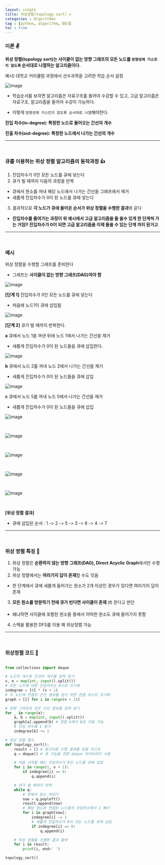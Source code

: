 ```yaml
---
layout: single
title: 위상정렬(topology sort) ✔
categories : Algorithms
tag : [python, algorithm, BOJ]
toc : true
---
```


### 이론 ✌

**위상 정렬(topology sort)는 사이클이 없는 방향 그래프의 모든 노드를 `방향성에 거스르지 않도록` 순서대로 나열하는 알고리즘이다.**

예시) 대학교 커리큘럼 과정에서 선수과목을 고려한 학습 순서 설정

![image](https://user-images.githubusercontent.com/87630540/182098554-18362671-e546-4116-bc06-0833a8121a4a.png)

- 학습순서를 보자면 알고리즘은 자료구조를 들어야 수강할 수 있고, 고급 알고리즘은 자료구조, 알고리즘을 들어야 수강이 가능하다.

- 이렇게 `방향성에 거스르지 않도록 순서대로 나열`해야한다.

**진입 차수(in-degree): 특정한 노드로 들어오는 간선의 개수**

**진출 차수(out-degree):
특정한 노드에서 나가는 간선의 개수**

<hr>
<br>

### 큐를 이용하는 위상 정렬 알고리즘의 동작과정 👍

1. 진입차수가 0인 모든 노드를 큐에 넣는다
2. 큐가 빌 때까지 다음의 과정을 반복
  -  큐에서 원소를 꺼내 해당 노드에서 나가는 간선을 그래프에서 제거 
  - 새롭게 진입차수가 0이 된 노드를 큐에 넣는다
3. 결과적으로 **각 노드가 큐에 들어온 순서가 위상 정렬을 수행한 결과**와 같다

- **진입차수를 줄여가는 과정이 위 예시에서 고급 알고리즘을 들 을수 있게 한 단계씩 가는 거임!!
진입차수가 0이 되면 고급 알고리즘을 이제 들을 수 있는 단계 까지 된거고**

<hr>
<br>

### 예시

위상 정렬을 수행할 그래프를 준비한다
- 그래프는 **사이클이 없는 방향 그래프(DAG)여야 함**

![image](https://user-images.githubusercontent.com/87630540/182100957-1d04738e-db03-4063-83c6-9397ccf91883.png)

**[단계 1]** 진입차수가 0인 모든 노드를 큐에 넣는다
- 처음에 노드1이 큐에 삽입됨

![image](https://user-images.githubusercontent.com/87630540/182101229-f44b4a69-6c6f-4dba-90b6-60d66ed5410f.png)

**[단계 2]** 큐가 빌 때까지 반복한다.

**a** 큐에서 노드 1을 꺼낸 뒤에 노드 1에서 나가는 간선을 제거
- 새롭게 진입차수가 0이 된 노드들을 큐에 삽입한다.

![image](https://user-images.githubusercontent.com/87630540/182101523-73af0aa2-58c6-4870-aa1d-eb3d1b97e661.png)

**b** 큐에서 노드 2를 꺼내 노드 2에서 나가는 간선을 제거
- 새롭게 진입차수가 0이 된 노드들을 큐에 삽입

![image](https://user-images.githubusercontent.com/87630540/182101676-39289464-d32c-4256-a323-5f0bedf3de5c.png)

**c** 큐에서 노드 5를 꺼내 노드 5에서 나가는 간선을 제거
- 새롭게 진입차수가 0이 된 노드들을 큐에 삽입

![image](https://user-images.githubusercontent.com/87630540/182101897-46972a29-8310-4a63-9e47-bcde09fd1f34.png)

<br>

![image](https://user-images.githubusercontent.com/87630540/182102060-d2b94961-c212-49d3-b23f-eebe198b6279.png)

<br>

![image](https://user-images.githubusercontent.com/87630540/182102103-634169f6-63ab-473c-b399-a46faccc4593.png)

<br>

![image](https://user-images.githubusercontent.com/87630540/182102168-644f7401-eeca-4d73-8d14-a5b5e2364aaf.png)

<br>

![image](https://user-images.githubusercontent.com/87630540/182102214-bb987e93-50f3-434a-bc6f-bd80c29e34ec.png)

<br>

**[위상 정렬 결과]**
- 큐에 삽입된 순서 : 1 -> 2 -> 5 -> 3 -> 6 -> 4 -> 7

<hr>
<br>

### 위상 정렬 특징 🔽

1. 위상 정렬은 **순환하지 않는 방향 그래프(DAG), Direct Acyclic Graph**에서만 수행 가능
2. 위상 정렬에서는 **여러가지 답이 존재**할 수도 잇음
  - 한 단계에서 큐에 새롭게 들어가는 원소가 2개 이상인 경우가 있다면 여러가지 답이 존재
3. **모든 원소를 방문하기 전에 큐가 빈다면 사이클이 존재** (❗) 한다고 판단
  - 왜냐하면 사이클에 포함된 원소들 중에서 어떠한 원소도 큐에 들어가지 못함

4. 스택을 활용한 DFS를 이용 해 위상정렬 가능

<hr>
<br>

### 위상정렬 코드 📃

```python

from collections import deque

# 노드의 개수와 간선의 개수를 입력 받기
v, e = map(int, input().split())
# 모든 노드에 대한 진입차수는 0으로 초기화
indegree = [0] * (v + 1)
# 각 노드에 연결된 간선 정보를 담기 위한 연결 리스트 초기화
graph = [[] for i in range(v + 1)]

# 방향 그래프의 모든 간선 정보를 입력 받기
for _ in range(e):
    a, b = map(int, input().split())
    graph[a].append(b) # 정점 A에서 B로 이동 가능
    # 진입 차수를 1 증가
    indegree[b] += 1

# 위상 정렬 함수
def topology_sort():
    result = [] # 알고리즘 수행 결과를 담을 리스트
    q = deque() # 큐 기능을 위한 deque 라이브러리 사용

    # 처음 시작할 때는 진입차수가 0인 노드를 큐에 삽입
    for i in range(1, v + 1):
        if indegree[i] == 0:
            q.append(i)

    # 큐가 빌 때까지 반복
    while q:
        # 큐에서 원소 꺼내기
        now = q.popleft()
        result.append(now)
        # 해당 원소와 연결된 노드들의 진입차수에서 1 빼기
        for i in graph[now]:
            indegree[i] -= 1
            # 새롭게 진입차수가 0이 되는 노드를 큐에 삽입
            if indegree[i] == 0:
                q.append(i)

    # 위상 정렬을 수행한 결과 출력
    for i in result:
        print(i, end=' ')

topology_sort()
```